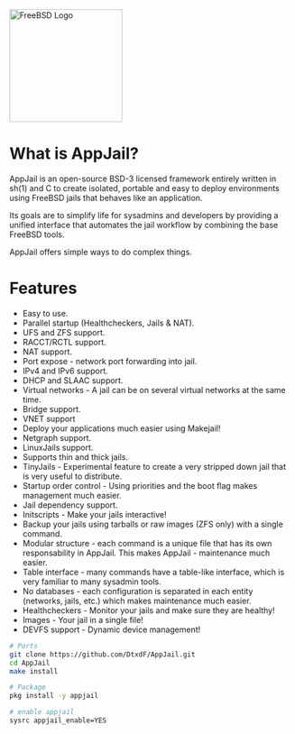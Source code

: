 <img src="../../assets/images/AppJails.png" alt="FreeBSD Logo" style="width:200px;"/>

# What is AppJail?
AppJail is an open-source BSD-3 licensed framework entirely written in sh(1) and C to create isolated, portable and easy to deploy environments using FreeBSD jails that behaves like an application.

Its goals are to simplify life for sysadmins and developers by providing a unified interface that automates the jail workflow by combining the base FreeBSD tools.

AppJail offers simple ways to do complex things.

# Features
- Easy to use.
- Parallel startup (Healthcheckers, Jails & NAT).
- UFS and ZFS support.
- RACCT/RCTL support.
- NAT support.
- Port expose - network port forwarding into jail.
- IPv4 and IPv6 support.
- DHCP and SLAAC support.
- Virtual networks - A jail can be on several virtual networks at the same time.
- Bridge support.
- VNET support
- Deploy your applications much easier using Makejail!
- Netgraph support.
- LinuxJails support.
- Supports thin and thick jails.
- TinyJails - Experimental feature to create a very stripped down jail that is very useful to distribute.
- Startup order control - Using priorities and the boot flag makes management much easier.
- Jail dependency support.
- Initscripts - Make your jails interactive!
- Backup your jails using tarballs or raw images (ZFS only) with a single command.
- Modular structure - each command is a unique file that has its own responsability in AppJail. This makes AppJail - maintenance much easier.
- Table interface - many commands have a table-like interface, which is very familiar to many sysadmin tools.
- No databases - each configuration is separated in each entity (networks, jails, etc.) which makes maintenance much easier.
- Healthcheckers - Monitor your jails and make sure they are healthy!
- Images - Your jail in a single file!
- DEVFS support - Dynamic device management!
```sh
# Ports
git clone https://github.com/DtxdF/AppJail.git
cd AppJail
make install

# Package
pkg install -y appjail

# enable appjail
sysrc appjail_enable=YES